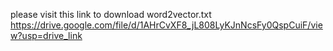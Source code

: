 please visit this link to download word2vector.txt
https://drive.google.com/file/d/1AHrCvXF8_jL808LyKJnNcsFy0QspCuiF/view?usp=drive_link